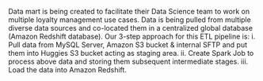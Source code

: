 Data mart is being created to facilitate their Data Science team to work on multiple loyalty management use cases. Data is being pulled from multiple diverse data sources and co-located them in a centralized global database (Amazon Redshift database). 
Our 3-step approach for this ETL pipeline is: 
i.	Pull data from MySQL Server, Amazon S3 bucket & internal SFTP and put them into Huggies S3 bucket acting as staging area. 
ii.	Create Spark Job to process above data and storing them subsequent intermediate stages. 
iii.	Load the data into Amazon Redshift. 
	